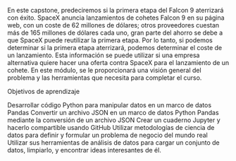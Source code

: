 En este capstone, predeciremos si la primera etapa del Falcon 9 aterrizará con éxito. SpaceX anuncia lanzamientos de cohetes Falcon 9 en su página web, con un coste de 62 millones de dólares; otros proveedores cuestan más de 165 millones de dólares cada uno, gran parte del ahorro se debe a que SpaceX puede reutilizar la primera etapa. Por lo tanto, si podemos determinar si la primera etapa aterrizará, podemos determinar el coste de un lanzamiento. Esta información se puede utilizar si una empresa alternativa quiere hacer una oferta contra SpaceX para el lanzamiento de un cohete. En este módulo, se le proporcionará una visión general del problema y las herramientas que necesita para completar el curso.

Objetivos de aprendizaje

Desarrollar código Python para manipular datos en un marco de datos Pandas
Convertir un archivo JSON en un marco de datos Python Pandas mediante la conversión de un archivo JSON
Crear un cuaderno Jupyter y hacerlo compartible usando GitHub
Utilizar metodologías de ciencia de datos para definir y formular un problema de negocio del mundo real
Utilizar sus herramientas de análisis de datos para cargar un conjunto de datos, limpiarlo, y encontrar ideas interesantes de él.


